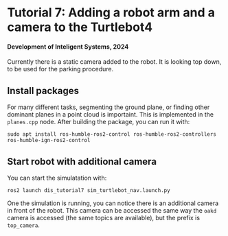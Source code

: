 # Tutorial 7: Adding a robot arm and a camera to the Turtlebot4

#### Development of Inteligent Systems, 2024

Currently there is a static camera added to the robot. It is looking top down, to be used for the parking procedure.

## Install packages

For many different tasks, segmenting the ground plane, or finding other dominant planes in a point cloud is importaint. This is implemented in the `planes.cpp` node. After building the package, you can run it with:
```
sudo apt install ros-humble-ros2-control ros-humble-ros2-controllers ros-humble-ign-ros2-control
```

## Start robot with additional camera

You can start the simulatation with:

```
ros2 launch dis_tutorial7 sim_turtlebot_nav.launch.py
```

One the simulation is running, you can notice there is an additional camera in front of the robot. This camera can be accessed the same way the `oakd` camera is accessed (the same topics are available), but the prefix is `top_camera`.